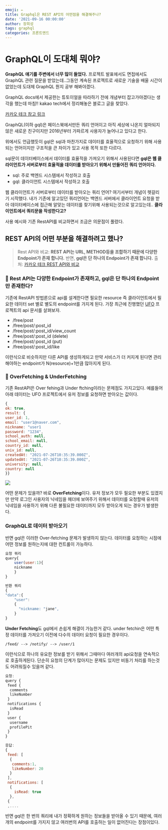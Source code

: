 ```yaml
---
emoji: ✏️
title: Graphql은 REST API의 어떤점을 해결해주나?
date: '2021-09-16 00:00:00'
author: 장희성
tags: graphql
categories: 프론트엔드
---
```


# GraphQL이 도대체 뭐야?

**GraphQL 얘기를 주변에서 너무 많이 들었다.** 프로젝트 발표에서도 면접에서도 GraphQL 관련 질문을 받았는데..그동안 계속된 프로젝트로 새로운 기술을 배울 시간이 없었는데 도대체 GraphQL 뭔지 공부 해봐야겠다.

GraphQL docs에서 제공한는 튜토이얼을 따라하기 전에 개념부터 잡고가야겠다는 생각을 했는데 마침!! kakao tech에서 정리해놓은 블로그 글을 찾았다.

[카카오 테크 참고 링크](https://tech.kakao.com/2019/08/01/graphql-basic/)

GraphQL(이하 gql)은 페이스북에서만든 쿼리 언어이고 아직 세상에 나온지 얼마되지 않은 새로운 친구이지만 2016년부터 가파르게 사용자가 늘어나고 있다고 한다.

위에서도 언급했듯이 gql은 sql과 마찬가지로 데이터를 효율적으로 요청하기 위해 사용되는 언어이지만 구조적을 큰 차이가 있고 사용 목적 또한 다르다.

sql문이 데이터베이스에서 데이터를 효율적을 가져오기 위해서 사용된다면 **gql은 웹 클라이언트가 서버로부터 효율적을 데이터를 받아오기 위해서 만들어진 쿼리 언어이다.**

- sql: 주로 백엔드 시스템에서 작성하고 호출
- gql: 클라이언트 시스템에서 작성하고 호출

웹 클라이언트가 서버로부터 데이터를 받아오는 쿼리 언어? 여기서부터 개념이 헷갈리기 시작했다. 내가 기존에 알고있던 쿼리언어는 백엔드 서버에서 클라이언트 요청을 받아 데이터베이스에 접근해 알맞는 데이터를 찾기위해 사용되는것으로 알고있는데.. **클라이언트에서 쿼리문을 작성한다고?**

사용 예시와 기존 RestAPI를 비교하면서 조금은 의문점이 풀렸다.

## REST API의 어떤 부분을 해결하려고 했나?

> Rest API와 비교: **REST API는 URL, METHOD등을 조합하기 때문에 다양한 Endpoint가 존재 합니다.** 반면, **gql은 단 하나의 Endpoint가 존재 합니다.**
> 출처: [카카오 테크 REST API와 비교](https://tech.kakao.com/2019/08/01/graphql-basic/)

### 🤔 Rest API는 다양한 Endpoint가 존재하고, gql은 단 하나의 Endpoint만 존재한다?

기존에 RestAPI 방법론으로 api를 설계한다면 필요한 resource 즉 클라이언트에서 필요한 데이터 set 별로 별도의 endpoint를 가지게 된다. 가장 최근에 진행했던 [UFO](https://github.com/heesungjang/UFO-frontend) 프로젝트의 api 문서를 살펴보자.

- /free/post
- /free/post/:post_id
- /free/post/:post_id/view_count
- /free/post/:post_id (delete)
- /free/post/:post_id (put)
- /free/post/:post_id/like

이런식으로 비슷하지만 다른 API를 생성하게되고 만약 서비스가 더 커지게 된다면 관리해야하는 endpoint가 N(resource)+1만큼 많아지게 된다.

### 🤔 OverFetching & UnderFetching

기존 RestAPI은 Over fehing과 Under ftching이라는 문제점도 가지고있다. 예를들어 아래 데이터는 UFO 프로젝트에서 유저 정보를 요청하면 받아오는 값이다.

```javascript
{
ok: true,
result: {
user_id: 1,
email: "user1@naver.com",
nickname: "user1
password: "1234",
school_auth: null,
school_email: null,
country_id: null,
univ_id: null,
createdAt: "2021-07-26T10:35:39.000Z",
updatedAt: "2021-07-26T10:35:39.000Z",
university: null,
country: null
}}
```

![](https://images.velog.io/images/heesungj7/post/d0b27e62-adcb-41de-9f86-f929fa30eef2/%E1%84%89%E1%85%B3%E1%84%8F%E1%85%B3%E1%84%85%E1%85%B5%E1%86%AB%E1%84%89%E1%85%A3%E1%86%BA%202021-09-16%20%E1%84%8B%E1%85%A9%E1%84%92%E1%85%AE%206.26.56.png)

어떤 문제가 있을까? 바로 **OverFetching**이다. 유저 정보가 모두 필요한 부분도 있겠지만 만약 로그인 사용자의 닉네임을 헤더에 보여주기 위해서 데이터를 요청할때 유저의 닉네임을 사용하기 위해 다른 불필요한 데이터까지 모두 받아오게 되는 경우가 발생한다.

### GraphQL로 데이터 받아오기

반면 gql은 이러한 Over-fetching 문제가 발생하지 않는다. 데이터를 요청하는 시점에 어떤 정보를 원하는지에 대한 컨트롤이 가능하다.

```javascript
요청 쿼리
query{
	user(user:1){
    nickname
    }
}

반환 쿼리
{
"data":{
	"user":
    {
      "nickname: "jane",
    }
}
```

**Under Fetching**도 gql에서 손쉽게 해결이 가능한거 같다. under fetchin은 어떤 특정 데이터를 가져오기 이전에 다수의 데이터 요청이 필요한 경우이다.

```javacript
/feed/ --> /notify/ --> /user/1

```

이런식으로 하나의 유요한 정보를 받기 위해서 그때마다 여러개의 api요청을 연속적으로 호출하게된다. 단순히 요청의 단계가 많아지는 문제도 있지만 비동기 처리를 하는것도 어려워질수 있을꺼 같다.

```javascript
요청:
query {
 feed {
  comments
  likeNumber
 }
 notifications {
  isRead
 }
 user {
  username
  profilePit
 }
}

응답:
{
 feed: [
  {
   comments:1,
   likeNumber: 20
  }
 ],
 notifications: [
  {
    isRead: true
  },
 {
 ,....
```

반면 gql은 한 번의 쿼리에 내가 정확하게 원하는 정보들을 받아올 수 있기 때문에, 여러 개의 endpoint를 가지지 않고 여러번의 API를 호출하는 일이 없어진다는 장점이있다.

```toc

```
